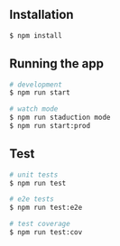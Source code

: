 ## Installation

```bash
$ npm install
```

## Running the app

```bash
# development
$ npm run start

# watch mode
$ npm run staduction mode
$ npm run start:prod
```

## Test

```bash
# unit tests
$ npm run test

# e2e tests
$ npm run test:e2e

# test coverage
$ npm run test:cov
```